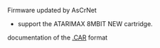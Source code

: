 Firmware updated by AsCrNet

- support the ATARIMAX 8MBIT NEW cartridge.

documentation of the [.CAR](https://github.com/atari800/atari800/blob/master/DOC/cart.txt) format